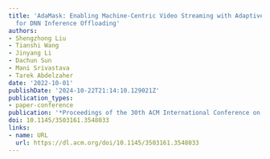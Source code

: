 ```yaml
---
title: 'AdaMask: Enabling Machine-Centric Video Streaming with Adaptive Frame Masking
  for DNN Inference Offloading'
authors:
- Shengzhong Liu
- Tianshi Wang
- Jinyang Li
- Dachun Sun
- Mani Srivastava
- Tarek Abdelzaher
date: '2022-10-01'
publishDate: '2024-10-22T21:14:10.129021Z'
publication_types:
- paper-conference
publication: '*Proceedings of the 30th ACM International Conference on Multimedia*'
doi: 10.1145/3503161.3548033
links:
- name: URL
  url: https://dl.acm.org/doi/10.1145/3503161.3548033
---
```

